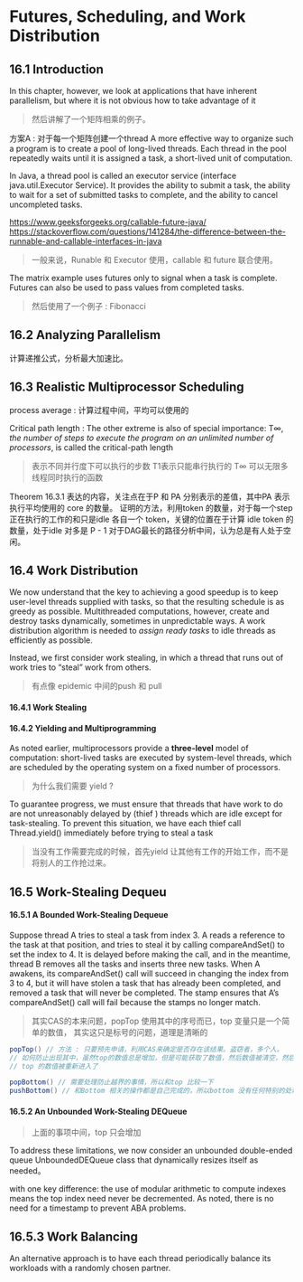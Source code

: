 # Futures, Scheduling, and Work Distribution

## 16.1 Introduction
In this chapter, however, we look at applications that have
inherent parallelism, but where it is not obvious how to take advantage of it

> 然后讲解了一个矩阵相乘的例子。

方案A : 对于每一个矩阵创建一个thread
A more effective way to organize such a program is to create a pool of long-lived threads. Each thread in the pool repeatedly waits until it is assigned a task,
a short-lived unit of computation.

In Java, a thread pool is called an executor service (interface java.util.Executor Service).
It provides the ability to submit a task, the ability to wait for a set
of submitted tasks to complete, and the ability to cancel uncompleted tasks.


https://www.geeksforgeeks.org/callable-future-java/
https://stackoverflow.com/questions/141284/the-difference-between-the-runnable-and-callable-interfaces-in-java
> 一般来说，Runable 和 Executor 使用，callable 和 future 联合使用。

The matrix example uses futures only to signal when a task is complete.
Futures can also be used to pass values from completed tasks.
> 然后使用了一个例子 : Fibonacci
## 16.2 Analyzing Parallelism
计算递推公式，分析最大加速比。

## 16.3 Realistic Multiprocessor Scheduling
process average : 计算过程中间，平均可以使用的

Critical path length : The other extreme is also of special importance: T∞, *the number of steps to execute the program on an unlimited number of processors*, is called the critical-path length
> 表示不同并行度下可以执行的步数 T1表示只能串行执行的 T∞ 可以无限多线程同时执行的函数

Theorem 16.3.1 表达的内容，关注点在于P 和 PA 分别表示的差值，其中PA 表示执行平均使用的 core 的数量。
证明的方法，利用token 的数量，对于每一个step 正在执行的工作的和只是idle 各自一个 token，关键的位置在于计算 idle token 的数量，处于idle 对多是 P - 1 对于DAG最长的路径分析中间，认为总是有人处于空闲。

## 16.4 Work Distribution
We now understand that the key to achieving a good speedup is to keep
user-level threads supplied with tasks, so that the resulting schedule is as greedy
as possible. Multithreaded computations, however, create and destroy tasks
dynamically, sometimes in unpredictable ways. A work distribution algorithm is
needed to *assign ready tasks* to idle threads as efficiently as possible.

Instead, we first consider
work stealing, in which a thread that runs out of work tries to “steal” work from
others.
> 有点像 epidemic 中间的push 和 pull

#### 16.4.1 Work Stealing

#### 16.4.2 Yielding and Multiprogramming
As noted earlier, multiprocessors provide a **three-level** model of computation:
short-lived tasks are executed by system-level threads, which are scheduled
by the operating system on a fixed number of processors.

> 为什么我们需要 yield ?

To guarantee progress, we must ensure that
threads that have work to do are not unreasonably delayed by (thief ) threads
which are idle except for task-stealing. To prevent this situation, we have each
thief call Thread.yield() immediately before trying to steal a task

> 当没有工作需要完成的时候，首先yield 让其他有工作的开始工作，而不是将别人的工作抢过来。

## 16.5 Work-Stealing Dequeu

#### 16.5.1 A Bounded Work-Stealing Dequeue

Suppose thread A tries to steal a task from index 3.
A reads a reference to the task at that position, and tries to steal it by calling
compareAndSet() to set the index to 4. It is delayed before making the call, and
in the meantime, thread B removes all the tasks and inserts three new tasks.
When A awakens, its compareAndSet() call will succeed in changing the index
from 3 to 4, but it will have stolen a task that has already been completed,
and removed a task that will never be completed. The stamp ensures that A’s
compareAndSet() call will fail because the stamps no longer match.
> 其实CAS的本来问题，popTop 使用其中的序号而已，top 变量只是一个简单的数值，
> 其实这只是标号的问题，道理是清晰的

```java
popTop() // 方法 : 只要预先申请，利用CAS来确定是否存在该结果。盗窃者，多个人。
// 如何防止出现其中，虽然top的数值总是增加，但是可能获取了数值，然后数值被清空，然后被装入新的数值
// top 的数值被重新进入了

popBottom() // 需要处理防止越界的事情，所以和top 比较一下
pushBottom() // 和Bottom 相关的操作都是自己完成的，所以bottom 没有任何特别的处理。
```

#### 16.5.2 An Unbounded Work-Stealing DEQueue
> 上面的事项中间，top 只会增加

To address these limitations, we now consider an unbounded double-ended
queue UnboundedDEQueue class that dynamically resizes itself as needed。

with one key
difference: the use of modular arithmetic to compute indexes means the top
index need never be decremented. As noted, there is no need for a timestamp to
prevent ABA problems.

## 16.5.3 Work Balancing
An alternative approach is to have each thread periodically balance its workloads with a randomly chosen partner.
